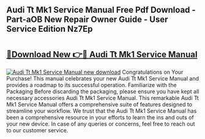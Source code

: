## Audi Tt Mk1 Service Manual Free Pdf Download - Part-aOB New Repair Owner Guide - User Service Edition Nz7Ep

# <h2><a href="http://cf18985.oget.top/?id=Audi+Tt+Mk1+Service+Manual">🔗Download New 👉🔴 Audi Tt Mk1 Service Manual</a></h2>

[![Audi Tt Mk1 Service Manual new download](https://i.imgur.com/5g1atiW.png)](http://cf18985.oget.top/?id=Audi+Tt+Mk1+Service+Manual)
Congratulations on Your Purchase! This manual celebrates your new Audi Tt Mk1 Service Manual and provides a roadmap to its successful operation. Familiarize with the Packaging Before discarding the packaging, please ensure you have kept all necessary accessories Audi Tt Mk1 Service Manual. This remarkable Audi Tt Mk1 Service Manual offers a comprehensive suite of features designed to streamline your workflow. We trust that the Audi Tt Mk1 Service Manual has been a comprehensive resource in your efforts to learn the ins and outs of your new device. In case of any queries or concerns, feel free to reach out to our customer service.
